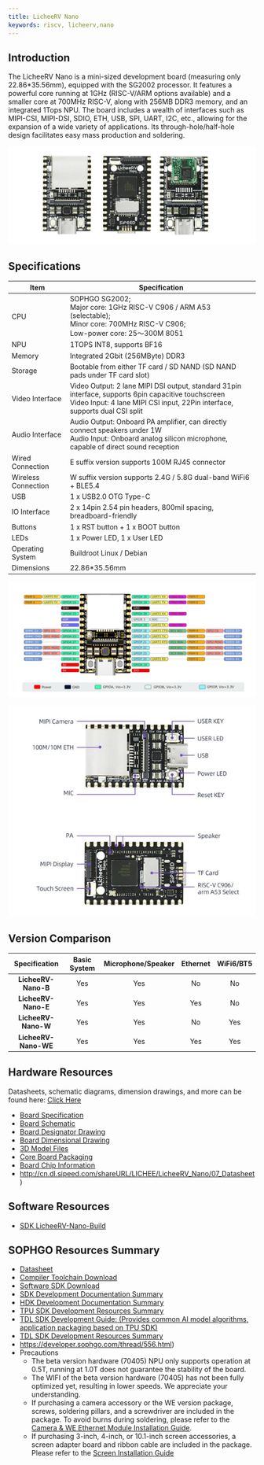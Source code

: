 ```yaml
---
title: LicheeRV Nano
keywords: riscv, licheerv,nano
---
```


##  Introduction

The LicheeRV Nano is a mini-sized development board (measuring only 22.86*35.56mm), equipped with the SG2002 processor. It features a powerful core running at 1GHz (RISC-V/ARM options available) and a smaller core at 700MHz RISC-V, along with 256MB DDR3 memory, and an integrated 1Tops NPU. The board includes a wealth of interfaces such as MIPI-CSI, MIPI-DSI, SDIO, ETH, USB, SPI, UART, I2C, etc., allowing for the expansion of a wide variety of applications. Its through-hole/half-hole design facilitates easy mass production and soldering.

![](./../assets/RV_Nano/intro/RV_Nano_1.jpg)

## Specifications

| Item                | Specification                                                |
| ------------------- | ------------------------------------------------------------ |
| CPU                 | SOPHGO SG2002; <br>Major core: 1GHz RISC-V C906 / ARM A53 (selectable); <br>Minor core: 700MHz RISC-V C906;<br>Low-power core: 25～300M 8051 |
| NPU                 | 1TOPS INT8, supports BF16                                    |
| Memory              | Integrated 2Gbit (256MByte) DDR3                             |
| Storage             | Bootable from either TF card / SD NAND (SD NAND pads under TF card slot) |
| Video Interface     | Video Output: 2 lane MIPI DSI output, standard 31pin interface, supports 6pin capacitive touchscreen <br>Video Input: 4 lane MIPI CSI input, 22Pin interface, supports dual CSI split |
| Audio Interface     | Audio Output: Onboard PA amplifier, can directly connect speakers under 1W <br>Audio Input: Onboard analog silicon microphone, capable of direct sound reception |
| Wired Connection    | E suffix version supports 100M RJ45 connector                |
| Wireless Connection | W suffix version supports 2.4G / 5.8G dual-band WiFi6 + BLE5.4 |
| USB                 | 1 x USB2.0 OTG Type-C                                        |
| IO Interface        | 2 x 14pin 2.54 pin headers, 800mil spacing, breadboard-friendly |
| Buttons             | 1 x RST button + 1 x BOOT button                             |
| LEDs                | 1 x Power LED, 1 x User LED                                  |
| Operating System    | Buildroot Linux / Debian                                     |
| Dimensions          | 22.86*35.56mm                                                |

![](./../assets/RV_Nano/intro/RV_Nano_3.jpg)

![](./../assets/RV_Nano/intro/RV_Nano_4.jpg)

##  Version Comparison

|  **Specification**   | **Basic System** | **Microphone/Speaker** | **Ethernet** | **WiFi6/BT5** |
| :------------------: | :--------------: | :--------------------: | :----------: | :-----------: |
| **LicheeRV-Nano-B**  |       Yes        |          Yes           |      No      |      No       |
| **LicheeRV-Nano-E**  |       Yes        |          Yes           |     Yes      |      No       |
| **LicheeRV-Nano-W**  |       Yes        |          Yes           |      No      |      Yes      |
| **LicheeRV-Nano-WE** |       Yes        |          Yes           |     Yes      |      Yes      |

## Hardware Resources

Datasheets, schematic diagrams, dimension drawings, and more can be found here: [Click Here](http://cn.dl.sipeed.com/shareURL/LICHEE/LicheeRV_Nano)

- [Board Specification](http://cn.dl.sipeed.com/shareURL/LICHEE/LicheeRV_Nano/01_Specification)
- [Board Schematic](http://cn.dl.sipeed.com/shareURL/LICHEE/LicheeRV_Nano/02_Schematic)
- [Board Designator Drawing](http://cn.dl.sipeed.com/shareURL/LICHEE/LicheeRV_Nano/03_Designator_drawing)
- [Board Dimensional Drawing](http://cn.dl.sipeed.com/shareURL/LICHEE/LicheeRV_Nano/04_Mechanical_drawing)
- [3D Model Files](http://cn.dl.sipeed.com/shareURL/LICHEE/LicheeRV_Nano/06_3D_file)
- [Core Board Packaging](http://cn.dl.sipeed.com/shareURL/LICHEE/LicheeRV_Nano/05_PCB_Lib)
- [Board Chip Information](http://cn.dl.sipeed.com/shareURL/LICHEE/LicheeRV_Nano)
- http://cn.dl.sipeed.com/shareURL/LICHEE/LicheeRV_Nano/07_Datasheet)

## Software Resources

- [SDK LicheeRV-Nano-Build](https://github.com/sipeed/LicheeRV-Nano-Build)

## SOPHGO Resources Summary

- [Datasheet](https://github.com/sophgo/sophgo-doc/releases)
- [Compiler Toolchain Download](https://sophon-file.sophon.cn/sophon-prod-s3/drive/23/03/07/16/host-tools.tar.gz)
- [Software SDK Download](https://github.com/sophgo/cvi_mmf_sdk)
- [SDK Development Documentation Summary](https://developer.sophgo.com/thread/471.html)
- [HDK Development Documentation Summary](https://developer.sophgo.com/thread/472.html)
- [TPU SDK Development Resources Summary](https://developer.sophgo.com/thread/473.html)
- [TDL SDK Development Guide: (Provides common AI model algorithms, application packaging based on TPU SDK)](https://doc.sophgo.com/cvitek-develop-docs/master/docs_latest_release/CV180x_CV181x/zh/01.software/TPU/TDL_SDK_Software_Development_Guide/build/TDLSDKSoftwareDevelopmentGuide_zh.pdf)
- [TDL SDK Development Resources Summary](https://developer.sophgo.com/thread/473.html)
- https://developer.sophgo.com/thread/556.html)
- Precautions
  - The beta version hardware (70405) NPU only supports operation at 0.5T, running at 1.0T does not guarantee the stability of the board.
  - The WIFI of the beta version hardware (70405) has not been fully optimized yet, resulting in lower speeds. We appreciate your understanding.
  - If purchasing a camera accessory or the WE version package, screws, soldering pillars, and a screwdriver are included in the package. To avoid burns during soldering, please refer to the [Camera & WE Ethernet Module Installation Guide](https://wiki.sipeed.com/hardware/zh/lichee/RV_Nano/2_unbox.html).
  - If purchasing 3-inch, 4-inch, or 10.1-inch screen accessories, a screen adapter board and ribbon cable are included in the package. Please refer to the [Screen Installation Guide](https://wiki.sipeed.com/hardware/zh/lichee/RV_Nano/2_unbox.html)





